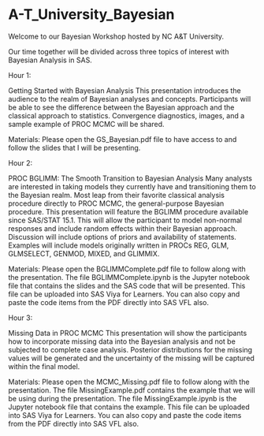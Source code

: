 # A-T_University_Bayesian

Welcome to our Bayesian Workshop hosted by NC A&T University.

Our time together will be divided across three topics of interest with Bayesian Analysis in SAS.

Hour 1:

Getting Started with Bayesian Analysis
This presentation introduces the audience to the realm of Bayesian analyses and concepts. Participants will be able to see the difference between the Bayesian approach and the classical approach to statistics. Convergence diagnostics, images, and a sample example of PROC MCMC will be shared.

Materials:
Please open the GS_Bayesian.pdf file to have access to and follow the slides that I will be presenting.

Hour 2:

PROC BGLIMM: The Smooth Transition to Bayesian Analysis 
Many analysts are interested in taking models they currently have and transitioning them to the Bayesian realm. Most leap from their favorite classical analysis procedure directly to PROC MCMC, the general-purpose Bayesian procedure. This presentation will feature the BGLIMM procedure available since SAS/STAT 15.1. This will allow the participant to model non-normal responses and include random effects within their Bayesian approach. Discussion will include options of priors and availability of statements. Examples will include models originally written in PROCs REG, GLM, GLMSELECT, GENMOD, MIXED, and GLIMMIX.

Materials:
Please open the BGLIMMComplete.pdf file to follow along with the presentation.
The file BGLIMMComplete.ipynb is the Jupyter notebook file that contains the slides and the SAS code that will be presented. This file can be uploaded into SAS Viya for Learners. You can also copy and paste the code items from the PDF directly into SAS VFL also.

Hour 3:

Missing Data in PROC MCMC
This presentation will show the participants how to incorporate missing data into the Bayesian analysis and not be subjected to complete case analysis. Posterior distributions for the missing values will be generated and the uncertainty of the missing will be captured within the final model.

Materials:
Please open the MCMC_Missing.pdf file to follow along with the presentation. The file MissingExample.pdf contains the example that we will be using during the presentation. The file MissingExample.ipynb is the Jupyter notebook file that contains the example. This file can be uploaded into SAS Viya for Learners. You can also copy and paste the code items from the PDF directly into SAS VFL also.


